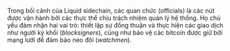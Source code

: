 Trong bối cảnh của Liquid sidechain, các quan chức (officials) là các nút được vận hành bởi các thực thể chịu trách nhiệm quản lý hệ thống. Họ chủ yếu đảm nhận hai vai trò: thiết lập sự đồng thuận và thực hiện các giao dịch như người ký khối (*blocksigners*), cũng như bảo vệ các bitcoin được giữ bởi mạng lưới để đảm bảo neo đôi (*watchmen*).